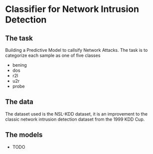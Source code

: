 # Classifier for Network Intrusion Detection
## The task
Building a Predictive Model to callsify Network Attacks.
The task is to categorize each sample as one of five classes
- bening
- dos
- r2l
- u2r
- probe

## The data
The dataset used is the NSL-KDD dataset, it is an improvement
to the classic network intrusion detection dataset from the 1999 KDD Cup.

## The models
- TODO
